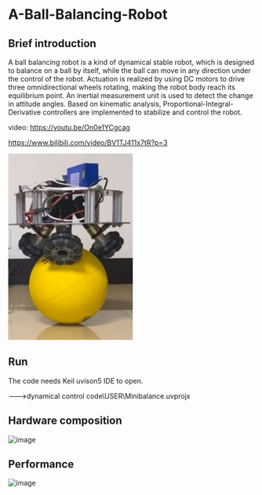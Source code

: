 # A-Ball-Balancing-Robot
## Brief introduction
A ball balancing robot is a kind of dynamical stable robot, which is designed to balance on a ball by itself, while the ball can move in any direction under the control of the robot. Actuation is realized by using DC motors to drive three omnidirectional wheels rotating, making the robot body reach its equilibrium point. An inertial measurement unit is used to detect the change in attitude angles. Based on kinematic analysis, Proportional-Integral-Derivative controllers are implemented to stabilize and control the robot.


video:  https://youtu.be/On0e1YCgcag

https://www.bilibili.com/video/BV1TJ411x7tR?p=3

![image](https://github.com/Pang-Yatian/A-Ball-Balacicng-Robot/blob/master/image/ballbot.png)

## Run
The code needs Keil uvison5 IDE to open.

--->dynamical control code\USER\Minibalance.uvprojx

## Hardware composition

![image](https://github.com/Pang-Yatian/A-Ball-Balancing-Robot/blob/master/image/hardware%20composition.png)

## Performance 

![image](https://github.com/Pang-Yatian/A-Ball-Balancing-Robot/blob/master/image/performance.png)
